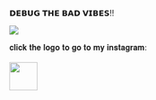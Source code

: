 𝗗𝗘𝗕𝗨𝗚 𝗧𝗛𝗘 𝗕𝗔𝗗 𝗩𝗜𝗕𝗘𝗦!!
<p><img aling="center"src="https://user-images.githubusercontent.com/49580304/110318584-81067880-7fc2-11eb-8391-152d308e7f2b.gif"/></p>
𝐜𝐥𝐢𝐜𝐤 𝐭𝐡𝐞 𝐥𝐨𝐠𝐨 𝐭𝐨 𝐠𝐨 𝐭𝐨 𝐦𝐲 𝐢𝐧𝐬𝐭𝐚𝐠𝐫𝐚𝐦:
<br>
<br>
<a href="https://www.instagram.com/arn_beatz"><img src="https://upload.wikimedia.org/wikipedia/commons/thumb/a/a5/Instagram_icon.png/120px-Instagram_icon.png" width="50"></a>
